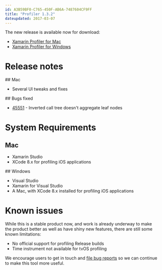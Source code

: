 ```yaml
---
id: A3B59BF0-C765-450F-AB6A-7487604CF9FF
title: "Profiler 1.3.2"
dateupdated: 2017-03-07
---
```



The new release is available now for download:

* [Xamarin Profiler for Mac](https://dl.xamarin.com/profiler/profiler-mac-1.3.2-3.pkg)
* [Xamarin Profiler for Windows](https://dl.xamarin.com/profiler/XamarinProfiler.Windows.Installer.1.3.2-3.msi)

# Release notes

## Mac

* Several UI tweaks and fixes

## Bugs fixed

* [45551](https://bugzilla.xamarin.com/show_bug.cgi?id=45551) - Inverted call tree doesn't aggregate leaf nodes

# System Requirements

## Mac

* Xamarin Studio
* XCode 8.x for profiling iOS applications

## Windows

* Visual Studio
* Xamarin for Visual Studio
* A Mac, with XCode 8.x installed for profiling iOS applications

# Known issues

While this is a stable product now, and work is already underway to make the product better as well as
have shiny new features, there are still some known limitations:

* No official support for profiling Release builds
* Time instrument not available for tvOS profiling

We encourage users to get in touch and [file bug reports](https://bugzilla.xamarin.com/enter_bug.cgi?product=Profiler) so we can continue to make this tool more useful.

